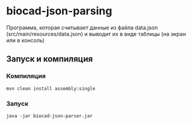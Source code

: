 # biocad-json-parsing
Программа, которая считывает данные из файла data.json (src/main/resources/data.json) и выводит их в виде таблицы (на экран или в консоль)

## Запуск и компиляция
###  Компиляция
```
mvn clean install assembly:single
```

### Запуск
```
java -jar biocad-json-parser.jar
```
